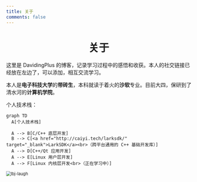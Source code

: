 ```yaml
---
title: 关于
comments: false
---
```


<meta name="referrer" content="no-referrer"/>

# <center>关于</center>

这里是 DavidingPlus 的博客，记录学习过程中的感悟和收获。本人的社交链接已经放在左边了，可以添加，相互交流学习。

本人是**电子科技大学**的**带砖生**，本科就读于着火的**沙软**专业。目前大四，保研到了清水河的**计算机学院**。

个人技术栈：

```mermaid
graph TD
  A[个人技术栈]

  A --> B[C/C++ 底层开发]
  B --> C[<a href="http://caiyi.tech/larksdk/" target="_blank">LarkSDK</a><br>（跨平台通用的 C++ 基础开发库）]
  A --> D[C++/Qt 应用开发]
  A --> E[Linux 用户层开发]
  A --> F[Linux 内核层开发<br>（正在学习中）]
```

<img src="https://image.davidingplus.cn/images/2025/03/09/lbj-laugh.webp" alt="lbj-laugh" style="zoom:80%;" />


